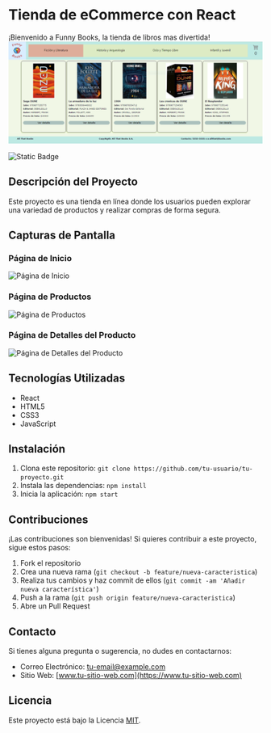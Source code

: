 # Tienda de eCommerce con React

¡Bienvenido a Funny Books, la tienda de libros mas divertida!
![Página de Inicio](/mkdown/portada.png)

![Static Badge](https://img.shields.io/badge/ReactJs%20-%20ReactJS?style=plastic&labelColor=AAC0BC&color=AAC0BC)

## Descripción del Proyecto

Este proyecto es una tienda en línea donde los usuarios pueden explorar una variedad de productos y realizar compras de forma segura.

## Capturas de Pantalla

### Página de Inicio
![Página de Inicio](/screenshots/homepage.png)

### Página de Productos
![Página de Productos](/screenshots/products.png)

### Página de Detalles del Producto
![Página de Detalles del Producto](/screenshots/product_details.png)

## Tecnologías Utilizadas

- React
- HTML5
- CSS3
- JavaScript

## Instalación

1. Clona este repositorio: `git clone https://github.com/tu-usuario/tu-proyecto.git`
2. Instala las dependencias: `npm install`
3. Inicia la aplicación: `npm start`

## Contribuciones

¡Las contribuciones son bienvenidas! Si quieres contribuir a este proyecto, sigue estos pasos:

1. Fork el repositorio
2. Crea una nueva rama (`git checkout -b feature/nueva-caracteristica`)
3. Realiza tus cambios y haz commit de ellos (`git commit -am 'Añadir nueva característica'`)
4. Push a la rama (`git push origin feature/nueva-caracteristica`)
5. Abre un Pull Request

## Contacto

Si tienes alguna pregunta o sugerencia, no dudes en contactarnos:

- Correo Electrónico: tu-email@example.com
- Sitio Web: [www.tu-sitio-web.com](https://www.tu-sitio-web.com)

## Licencia

Este proyecto está bajo la Licencia [MIT](https://opensource.org/licenses/MIT).
